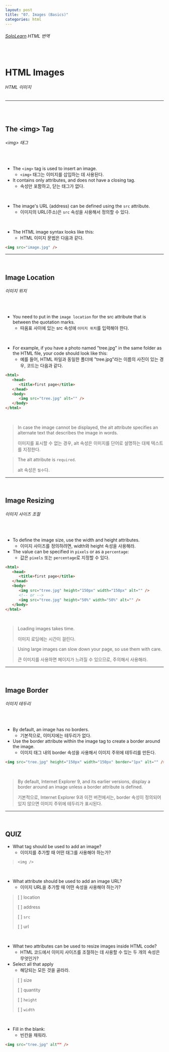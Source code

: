 ```yaml
---
layout: post
title: "07. Images (Basics)"
categories: html
---
```


###### [SoloLearn](https://www.sololearn.com/) HTML 번역

<br>

# HTML Images

###### HTML 이미지

------

<br>

<br>

## The \<img> Tag

###### \<img> 태그

<br>

- The `<img>` tag is used to insert an image.
  - `<img>` 태그는 이미지를 삽입하는 데 사용된다.
- It contains only attributes, and does not have a closing tag.
  - 속성만 포함하고, 닫는 태그가 없다.

<br>

- The image's URL (address) can be defined using the `src` attribute.
  - 이미지의 URL(주소)은 `src` 속성을 사용해서 정의할 수 있다.

<br>

- The HTML image syntax looks like this:
  - HTML 이미지 문법은 다음과 같다.

```html
<img src="image.jpg" />
```

------

<br>

## Image Location

###### 이미지 위치

<br>

- You need to put in the `image location` for the src attribute that is between the quotation marks.
  - 따옴표 사이에 있는 src 속성에 `이미지 위치`를 입력해야 한다.

<br>

- For example, if you have a photo named "tree.jpg" in the same folder as the HTML file, your code should look like this:
  - 예를 들어, HTML 파일과 동일한 폴더에 "tree.jpg"라는 이름의 사진이 있는 경우, 코드는 다음과 같다.

```html
<html>
   <head>
      <title>first page</title>
   </head>
   <body>
      <img src="tree.jpg" alt="" />
   </body>
</html>
```

<br>

> In case the image cannot be displayed, the alt attribute specifies an alternate text that describes the image in words.
>
> 이미지를 표시할 수 없는 경우, alt 속성은 이미지를 단어로 설명하는 대체 텍스트를 지정한다.

> The alt attribute is `required`.
>
> alt 속성은 `필수`다.

------

<br>

## Image Resizing

###### 이미지 사이즈 조절

<br>

- To define the image size, use the width and height attributes.
  - 이미지 사이즈를 정의하려면, width와 height 속성을 사용해라.
- The value can be specified in `pixels` or as a `percentage`:
  - 값은 `pixels` 또는 `percentage`로 지정할 수 있다.

```html
<html>
   <head>
      <title>first page</title>
   </head>
   <body>
      <img src="tree.jpg" height="150px" width="150px" alt="" />
      <!-- or -->
      <img src="tree.jpg" height="50%" width="50%" alt="" />
   </body>
</html>
```

<br>

> Loading images takes time.
>
> 이미지 로딩에는 시간이 걸린다.

> Using large images can slow down your page, so use them with care.
>
> 큰 이미지를 사용하면 페이지가 느려질 수 있으므로, 주의해서 사용해라.

------

<br>

## Image Border

###### 이미지 테두리

<br>

- By default, an image has no borders.
  - 기본적으로, 이미지에는 테두리가 없다.
- Use the border attribute within the image tag to create a border around the image.
  - 이미지 태그 내의 border 속성을 사용해서 이미지 주위에 테두리를 만든다.

```html
<img src="tree.jpg" height="150px" width="150px" border="1px" alt="" />
```

<br>

> By default, Internet Explorer 9, and its earlier versions, display a border around an image unless a border attribute is defined.
>
> 기본적으로, Internet Explorer 9과 이전 버전에서는, border 속성이 정의되어 있지 않으면 이미지 주위에 테두리가 표시된다.

------

<br>

## QUIZ

- What tag should be used to add an image?
  - 이미지를 추가할 때 어떤 태그를 사용해야 하는가?

> `<img />`

<br>

- What attribute should be used to add an image URL?
  - 이미지 URL을 추가할 때 어떤 속성을 사용해야 하는가?

> [ ] location
>
> [ ] address
>
> [ ] `src`
>
> [ ] url

<br>

- What two attributes can be used to resize images inside HTML code?
  - HTML 코드에서 이미지 사이즈를 조절하는 데 사용할 수 있는 두 개의 속성은 무엇인가?
- Select all that apply
  - 해당되는 모든 것을 골라라.

> [ ] size
>
> [ ] quantity
>
> [ ] `height`
>
> [ ] `width`

<br>

- Fill in the blank:
  - 빈칸을 채워라.

```html
<img src="tree.jpg" alt"" />
```

<br>
